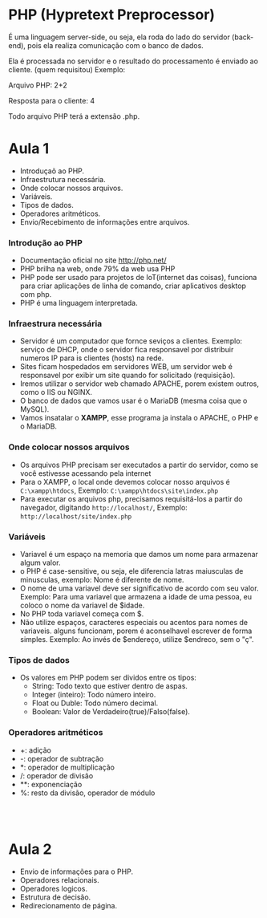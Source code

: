 # PHP (Hypretext Preprocessor)

É uma linguagem server-side, ou seja, ela roda do lado do servidor (back-end), pois ela realiza comunicação com o banco de dados.

Ela é processada no servidor e o resultado do processamento é enviado ao cliente. (quem requisitou) Exemplo:

Arquivo PHP: 2+2

Resposta para o cliente: 4


Todo arquivo PHP terá a extensão .php.


# Aula 1

- Introduçaõ ao PHP.
- Infraestrutura necessária.
- Onde colocar nossos arquivos. 
- Variáveis.
- Tipos de dados.
- Operadores aritméticos.
- Envio/Recebimento de informações entre arquivos.

### Introdução ao PHP
- Documentação oficial no site http://php.net/
- PHP brilha na web, onde 79% da web usa PHP
- PHP pode ser usado para projetos de IoT(internet das coisas), funciona para criar aplicações de linha de comando, criar aplicativos desktop com php.
- PHP é uma linguagem interpretada.

### Infraestrura necessária

- Servidor é um computador que fornce seviços a clientes. Exemplo: serviço de DHCP, onde o servidor fica responsavel por distribuir numeros IP para is clientes (hosts) na rede.
- Sites ficam hospedados em servidores WEB, um servidor web é responsavel por exibir um site quando for solicitado (requisição).
- Iremos utilizar o servidor web chamado APACHE, porem existem outros, como o IIS ou NGINX.
- O banco de dados que vamos usar é o MariaDB (mesma coisa que o MySQL).
- Vamos insatalar o **XAMPP**, esse programa ja instala o APACHE, o PHP e o MariaDB.

### Onde colocar nossos arquivos

- Os arquivos PHP precisam ser executados a partir do servidor, como se você estivesse acessando pela internet
- Para o XAMPP, o local onde devemos colocar nosso arquivos é `C:\xampp\htdocs`, Exemplo: `C:\xampp\htdocs\site\index.php`
- Para executar os arquivos php, precisamos requisitá-los a partir do navegador, digitando `http://localhost/`, Exemplo: `http://localhost/site/index.php`


### Variáveis

- Variavel é um espaço na memoria que damos um nome para armazenar algum valor.
- o PHP é case-sensitive, ou seja, ele diferencia latras maiusculas de minusculas, exemplo: Nome é diferente de nome.
- O nome de uma variavel deve ser significativo de acordo com seu valor. Exemplo: Para uma variavel que armazena a idade de uma pessoa, eu coloco o nome da variavel de $idade.
- No PHP toda variavel começa com $.
- Não utilize espaços, caracteres especiais ou acentos para nomes de variaveis. alguns funcionam, porem é aconselhavel escrever de forma simples. Exemplo: Ao invés de $endereço, utilize $endreco, sem o "ç".


### Tipos de dados

- Os valores em PHP podem ser dividos entre os tipos: 
    - String: Todo texto que estiver dentro de aspas.
    - Integer (inteiro): Todo número inteiro.
    - Float ou Duble: Todo número decimal.
    - Boolean: Valor de Verdadeiro(true)/Falso(false).


### Operadores aritméticos

- +: adição
- -: operador de subtração
- *: operador de multiplicação
- /: operador de divisão
- **: exponenciação
- %: resto da divisão, operador de módulo

<br>
<br>


# Aula 2

- Envio de informações para o PHP.
- Operadores relacionais.
- Operadores logicos.
- Estrutura de decisão.
- Redirecionamento de página.


